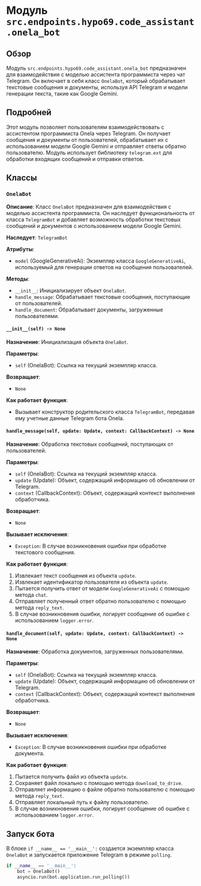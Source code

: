 # Модуль `src.endpoints.hypo69.code_assistant.onela_bot`

## Обзор

Модуль `src.endpoints.hypo69.code_assistant.onela_bot` предназначен для взаимодействия с моделью ассистента программиста через чат Telegram. Он включает в себя класс `OnelaBot`, который обрабатывает текстовые сообщения и документы, используя API Telegram и модели генерации текста, такие как Google Gemini.

## Подробней

Этот модуль позволяет пользователям взаимодействовать с ассистентом программиста Onela через Telegram. Он получает сообщения и документы от пользователей, обрабатывает их с использованием модели Google Gemini и отправляет ответы обратно пользователю. Модуль использует библиотеку `telegram.ext` для обработки входящих сообщений и отправки ответов.

## Классы

### `OnelaBot`

**Описание**: Класс `OnelaBot` предназначен для взаимодействия с моделью ассистента программиста. Он наследует функциональность от класса `TelegramBot` и добавляет возможность обработки текстовых сообщений и документов с использованием модели Google Gemini.

**Наследует**: `TelegramBot`

**Атрибуты**:

- `model` (GoogleGenerativeAi): Экземпляр класса `GoogleGenerativeAi`, используемый для генерации ответов на сообщения пользователей.

**Методы**:

- `__init__`: Инициализирует объект `OnelaBot`.
- `handle_message`: Обрабатывает текстовые сообщения, поступающие от пользователей.
- `handle_document`: Обрабатывает документы, загруженные пользователями.

#### `__init__(self) -> None`

**Назначение**: Инициализация объекта `OnelaBot`.

**Параметры**:
- `self` (OnelaBot): Ссылка на текущий экземпляр класса.

**Возвращает**:
- `None`

**Как работает функция**:
- Вызывает конструктор родительского класса `TelegramBot`, передавая ему учетные данные Telegram бота Onela.

#### `handle_message(self, update: Update, context: CallbackContext) -> None`

**Назначение**: Обработка текстовых сообщений, поступающих от пользователей.

**Параметры**:
- `self` (OnelaBot): Ссылка на текущий экземпляр класса.
- `update` (Update): Объект, содержащий информацию об обновлении от Telegram.
- `context` (CallbackContext): Объект, содержащий контекст выполнения обработчика.

**Возвращает**:
- `None`

**Вызывает исключения**:
- `Exception`: В случае возникновения ошибки при обработке текстового сообщения.

**Как работает функция**:
1. Извлекает текст сообщения из объекта `update`.
2. Извлекает идентификатор пользователя из объекта `update`.
3. Пытается получить ответ от модели `GoogleGenerativeAi` с помощью метода `chat`.
4. Отправляет полученный ответ обратно пользователю с помощью метода `reply_text`.
5. В случае возникновения ошибки, логирует сообщение об ошибке с использованием `logger.error`.

#### `handle_document(self, update: Update, context: CallbackContext) -> None`

**Назначение**: Обработка документов, загруженных пользователями.

**Параметры**:
- `self` (OnelaBot): Ссылка на текущий экземпляр класса.
- `update` (Update): Объект, содержащий информацию об обновлении от Telegram.
- `context` (CallbackContext): Объект, содержащий контекст выполнения обработчика.

**Возвращает**:
- `None`

**Вызывает исключения**:
- `Exception`: В случае возникновения ошибки при обработке документа.

**Как работает функция**:
1. Пытается получить файл из объекта `update`.
2. Сохраняет файл локально с помощью метода `download_to_drive`.
3. Отправляет информацию о файле обратно пользователю с помощью метода `reply_text`.
4. Отправляет локальный путь к файлу пользователю.
5. В случае возникновения ошибки, логирует сообщение об ошибке с использованием `logger.error`.

## Запуск бота

В блоке `if __name__ == '__main__':` создается экземпляр класса `OnelaBot` и запускается приложение Telegram в режиме `polling`.
```python
if __name__ == '__main__':
    bot = OnelaBot()
    asyncio.run(bot.application.run_polling())
